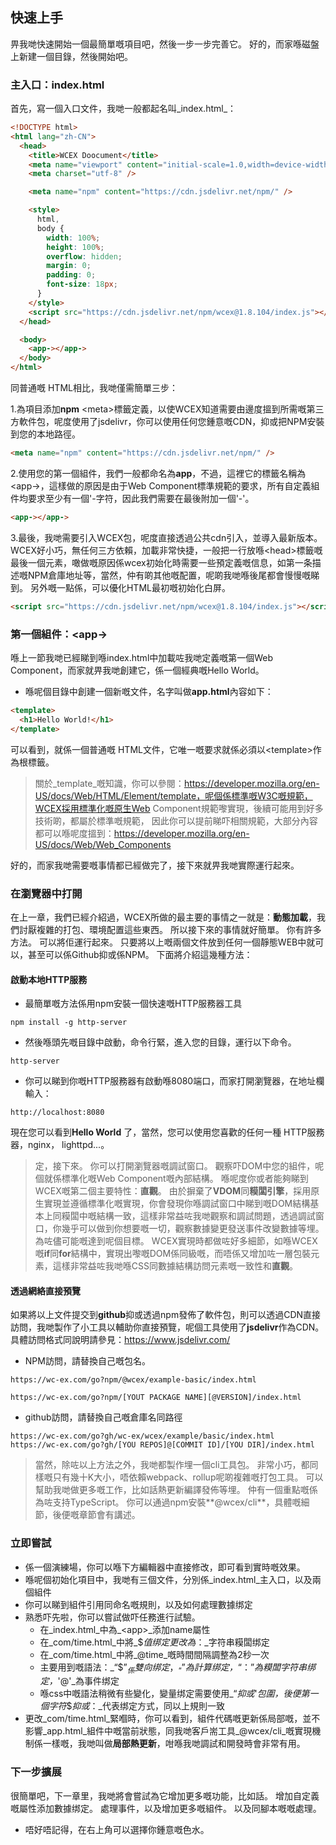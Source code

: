 <!--DESC: {"icon":"sports_score"} -->

## 快速上手

畀我哋快速開始一個最簡單嘅項目吧，然後一步一步完善它。 好的，而家喺磁盤上新建一個目錄，然後開始吧。

### 主入口：index.html

首先，寫一個入口文件，我哋一般都起名叫_index.html_：

```html
<!DOCTYPE html>
<html lang="zh-CN">
  <head>
    <title>WCEX Doocument</title>
    <meta name="viewport" content="initial-scale=1.0,width=device-width" />
    <meta charset="utf-8" />

    <meta name="npm" content="https://cdn.jsdelivr.net/npm/" />

    <style>
      html,
      body {
        width: 100%;
        height: 100%;
        overflow: hidden;
        margin: 0;
        padding: 0;
        font-size: 18px;
      }
    </style>
    <script src="https://cdn.jsdelivr.net/npm/wcex@1.8.104/index.js"></script>
  </head>

  <body>
    <app-></app->
  </body>
</html>
```

同普通嘅 HTML相比，我哋僅需簡單三步：

1.為項目添加**npm** \<meta\>標籤定義，以使WCEX知道需要由邊度搵到所需嘅第三方軟件包，呢度使用了jsdelivr，你可以使用任何您鍾意嘅CDN，抑或把NPM安裝到您的本地路徑。

```html
<meta name="npm" content="https://cdn.jsdelivr.net/npm/" />
```

2.使用您的第一個組件，我們一般都命名為**app**，不過，這裡它的標籤名稱為\<app-\>，這樣做的原因是由于Web Component標準規範的要求，所有自定義組件均要求至少有一個'-字符，因此我們需要在最後附加一個'-'。

```html
<app-></app->
```

3.最後，我哋需要引入WCEX包，呢度直接透過公共cdn引入，並導入最新版本。 WCEX好小巧，無任何三方依賴，加載非常快捷，一般把一行放喺\<head\>標籤嘅最後一個元素，噉做嘅原因係wcex初始化時需要一些預定義嘅信息，如第一条描述嘅NPM倉庫地址等，當然，仲有啲其他嘅配置，呢啲我哋喺後尾都會慢慢嘅睇到。 另外嘅一點係，可以優化HTML最初嘅初始化白屏。

```html
<script src="https://cdn.jsdelivr.net/npm/wcex@1.8.104/index.js"></script>
```

### 第一個組件：**\<app-\>**

喺上一節我哋已經睇到喺index.html中加載咗我哋定義嘅第一個Web Component，而家就畀我哋創建它，係一個經典嘅Hello World。

- 喺呢個目錄中創建一個新嘅文件，名字叫做**app.html**內容如下：

```html
<template>
  <h1>Hello World!</h1>
</template>
```

可以看到，就係一個普通嘅 HTML文件，它唯一嘅要求就係必須以\<template\>作為根標籤。

> 關於_template_嘅知識，你可以參閱：https://developer.mozilla.org/en-US/docs/Web/HTML/Element/template，呢個係標準嘅W3C嘅規範，WCEX採用標準化嘅原生Web Component規範嚟實現，後續可能用到好多技術啲，都屬於標準嘅規範， 因此你可以提前睇吓相關規範，大部分內容都可以喺呢度搵到：https://developer.mozilla.org/en-US/docs/Web/Web_Components

好的，而家我哋需要嘅事情都已經做完了，接下來就畀我哋實際運行起來。

### 在瀏覽器中打開

在上一章，我們已經介紹過，WCEX所做的最主要的事情之一就是：**動態加載**，我們討厭複雜的打包、環境配置這些東西。 所以接下來的事情就好簡單。 你有許多方法。 可以將佢運行起來。 只要將以上嘅兩個文件放到任何一個靜態WEB中就可以，甚至可以係Github抑或係NPM。 下面將介紹這幾種方法：

#### 啟動本地HTTP服務

- 最簡單嘅方法係用npm安裝一個快速嘅HTTP服務器工具

```shell
npm install -g http-server
```

- 然後喺頭先嘅目錄中啟動，命令行緊，進入您的目錄，運行以下命令。

```shell
http-server
```

- 你可以睇到你嘅HTTP服務器有啟動喺8080端口，而家打開瀏覽器，在地址欄輸入：

```
http://localhost:8080
```

現在您可以看到**Hello World** 了，當然，您可以使用您喜歡的任何一種 HTTP服務器，nginx， lighttpd...。

> 定，接下來。 你可以打開瀏覽器嘅調試窗口。 觀察吓DOM中您的組件，呢個就係標準化嘅Web Component嘅內部結構。 喺呢度你或者能夠睇到WCEX嘅第二個主要特性：**直觀**。 由於摒棄了**VDOM**同**糢闆引擎**，採用原生實現並遵循標準化嘅實現，你會發現你喺調試窗口中睇到嘅DOM結構基本上同糢闆中嘅結構一致，這樣非常益咗我哋觀察和調試問題，透過調試窗口，你幾乎可以做到你想要嘅一切，觀察數據變更發送事件改變數據等埋。 為咗儘可能嘅達到呢個目標。 WCEX實現時都做咗好多細節，如喺WCEX嘅**if**同**for**結構中，實現出嚟嘅DOM係同級嘅，而唔係又增加咗一層包裝元素，這樣非常益咗我哋喺CSS同數據結構訪問元素嘅一致性和**直觀**。

#### 透過網絡直接預覽

如果將以上文件提交到**github**抑或透過npm發佈了軟件包，則可以透過CDN直接訪問，我哋製作了小工具以輔助你直接預覽，呢個工具使用了**jsdelivr**作為CDN。
具體訪問格式同說明請參見：https://www.jsdelivr.com/

- NPM訪問，請替換自己嘅包名。

```
https://wc-ex.com/go?npm/@wcex/example-basic/index.html

https://wc-ex.com/go?npm/[YOUT PACKAGE NAME][@VERSION]/index.html

```

- github訪問，請替換自己嘅倉庫名同路徑

```
https://wc-ex.com/go?gh/wc-ex/wcex/example/basic/index.html
https://wc-ex.com/go?gh/[YOU REPOS]@[COMMIT ID]/[YOU DIR]/index.html
```

> 當然，除咗以上方法之外，我哋都製作埋一個cli工具包。 非常小巧，都同樣嘅只有幾十K大小，唔依賴webpack、rollup呢啲複雜嘅打包工具。 可以幫助我哋做更多嘅工作，比如話熱更新編譯發佈等埋。 仲有一個重點嘅係為咗支持TypeScript。 你可以通過npm安裝**@wcex/cli**，具體嘅細節，後便嘅章節會有講述。

### 立即嘗試

<div>
<wcex-doc.com-playground files="['first/index.html','first/app.html','first/com/time.html']"></wcex-doc.com-playground>
</div>

- 係一個演練場，你可以喺下方編輯器中直接修改，即可看到實時嘅效果。
- 喺呢個初始化項目中，我哋有三個文件，分別係_index.html_主入口，以及兩個組件
- 你可以睇到組件引用同命名嘅規則，以及如何處理數據绑定
- 熟悉吓先啦，你可以嘗試做吓任務進行試驗。
  - 在_index.html_中為_\<app\>_添加name屬性 
  - 在_com/time.html_中將_$_值绑定更改為_：_字符串糢闆绑定 
  - 在_com/time.html_中將_@time_嘅時間間隔調整為2秒一次 
  - 主要用到嘅語法：_“$$”_係雙向绑定，_“$”_為計算绑定，_“：”_為糢闆字符串绑定，_'@'_為事件绑定
  - 喺css中嘅語法稍微有些變化，變量绑定需要使用_“_抑或_'_包圍，後便第一個字符_$_抑或_：_代表绑定方式，同以上規則一致
- 更改_com/time.html_緊嗰時，你可以看到，組件代碼嘅更新係局部嘅，並不影響_app.html_組件中嘅當前狀態，同我哋客戶耑工具_@wcex/cli_嘅實現機制係一樣嘅，我哋叫做**局部熱更新**，咁喺我哋調試和開發時會非常有用。


### 下一步擴展

很簡單吧，下一章里，我哋將會嘗試為它增加更多嘅功能，比如話。 增加自定義嘅屬性添加數據绑定。 處理事件，以及增加更多嘅組件。
以及同腳本嘅嘅處理。
- 唔好唔記得，在右上角可以選擇你鍾意嘅色水。

